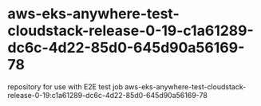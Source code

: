 # aws-eks-anywhere-test-cloudstack-release-0-19-c1a61289-dc6c-4d22-85d0-645d90a56169-78
repository for use with E2E test job aws-eks-anywhere-test-cloudstack-release-0-19:c1a61289-dc6c-4d22-85d0-645d90a56169-78
